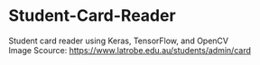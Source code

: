 # Student-Card-Reader
Student card reader using Keras, TensorFlow, and OpenCV\
Image Scource: https://www.latrobe.edu.au/students/admin/card
